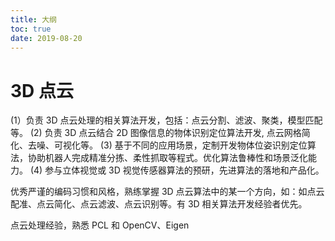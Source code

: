 ```yaml
---
title: 大纲
toc: true
date: 2019-08-20
---
```

# 3D 点云
(1）负责 3D 点云处理的相关算法开发，包括：点云分割、滤波、聚类，模型匹配等。
(2) 负责 3D 点云结合 2D 图像信息的物体识别定位算法开发, 点云网格简化、去噪、可视化等。
(3) 基于不同的应用场景，定制开发物体位姿识别定位算法，协助机器人完成精准分拣、柔性抓取等程式。优化算法鲁棒性和场景泛化能力。
(4) 参与立体视觉或 3D 视觉传感器算法的预研，先进算法的落地和产品化。

优秀严谨的编码习惯和风格，熟练掌握 3D 点云算法中的某一个方向，如：如点云配准、点云简化、点云滤波、点云识别等。有 3D 相关算法开发经验者优先。



点云处理经验，熟悉 PCL 和 OpenCV、Eigen
